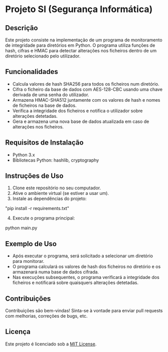 # Projeto SI (Segurança Informática)

## Descrição
Este projeto consiste na implementação de um programa de monitoramento de integridade para diretórios em Python. O programa utiliza funções de hash, cifras e HMAC para detectar alterações nos ficheiros dentro de um diretório selecionado pelo utilizador.

## Funcionalidades
- Calcula valores de hash SHA256 para todos os ficheiros num diretório.
- Cifra o ficheiro da base de dados com AES-128-CBC usando uma chave derivada de uma senha do utilizador.
- Armazena HMAC-SHA512 juntamente com os valores de hash e nomes de ficheiros na base de dados.
- Verifica a integridade dos ficheiros e notifica o utilizador sobre alterações detetadas.
- Gera e armazena uma nova base de dados atualizada em caso de alterações nos ficheiros.

## Requisitos de Instalação
- Python 3.x
- Bibliotecas Python: hashlib, cryptography

## Instruções de Uso
1. Clone este repositório no seu computador.
2. Ative o ambiente virtual (se estiver a usar um).
3. Instale as dependências do projeto:

"pip install -r requirements.txt"

4. Execute o programa principal:

python main.py

## Exemplo de Uso
- Após executar o programa, será solicitado a selecionar um diretório para monitorar.
- O programa calculará os valores de hash dos ficheiros no diretório e os armazenará numa base de dados cifrada.
- Nas execuções subsequentes, o programa verificará a integridade dos ficheiros e notificará sobre quaisquers alterações detetadas.

## Contribuições
Contribuições são bem-vindas! Sinta-se à vontade para enviar pull requests com melhorias, correções de bugs, etc.

## Licença
Este projeto é licenciado sob a [MIT License](LICENSE).
